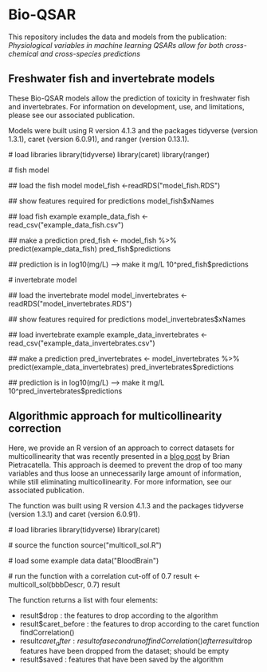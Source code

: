 # Bio-QSAR

This repository includes the data and models from the publication: *Physiological variables in machine learning QSARs allow for both cross-chemical and cross-species predictions*

## Freshwater fish and invertebrate models

These Bio-QSAR models allow the prediction of toxicity in freshwater fish and invertebrates. For information on development, use, and limitations, please see our associated publication.

Models were built using R version 4.1.3 and the packages tidyverse (version 1.3.1), caret (version 6.0.91), and ranger (version 0.13.1).

\# load libraries
library(tidyverse)
library(caret)
library(ranger)

\# fish model

\## load the fish model
model_fish <-readRDS("model_fish.RDS")

\## show features required for predictions
model_fish$xNames

\## load fish example
example_data_fish <- read_csv("example_data_fish.csv")

\## make a prediction
pred_fish <- model_fish %>% predict(example_data_fish)
pred_fish$predictions

\## prediction is in log10(mg/L) --> make it mg/L
10^pred_fish$predictions

\# invertebrate model

\## load the invertebrate model
model_invertebrates <-readRDS("model_invertebrates.RDS")

\## show features required for predictions
model_invertebrates$xNames

\## load invertebrate example
example_data_invertebrates <- read_csv("example_data_invertebrates.csv")

\## make a prediction
pred_invertebrates <- model_invertebrates %>% predict(example_data_invertebrates)
pred_invertebrates$predictions

\## prediction is in log10(mg/L) --> make it mg/L
10^pred_invertebrates$predictions

## Algorithmic approach for multicollinearity correction

Here, we provide an R version of an approach to correct datasets for multicollinearity that was recently presented in a [blog post](https://towardsdatascience.com/are-you-dropping-too-many-correlated-features-d1c96654abe6) by Brian Pietracatella. This approach is deemed to prevent the drop of too many variables and thus loose an unnecessarily large amount of information, while still eliminating multicollinearity. For more information, see our associated publication.

The function was built using R version 4.1.3 and the packages tidyverse (version 1.3.1) and caret (version 6.0.91).

\# load libraries
library(tidyverse)
library(caret)

\# source the function
source("multicoll_sol.R")

\# load some example data
data("BloodBrain")

\# run the function with a correlation cut-off of 0.7
result <- multicoll_sol(bbbDescr, 0.7)
result

The function returns a list with four elements:
* result$drop :  the features to drop according to the algorithm
* result$caret_before : the features to drop according to the caret function findCorrelation()
* result$caret_after : result of a second run of findCorrelation() after result$drop features have been dropped from the dataset; should be empty
* result$saved : features that have been saved by the algorithm

